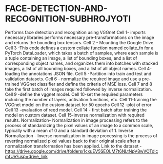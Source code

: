 # FACE-DETECTION-AND-RECOGNITION-SUBHROJYOTI
Performs face detection and recognition using VGGnet
Cell 1- imports necessary libraries performs necessary pre-transformations on the image and returns the bounding box tensors.
Cell 2 - Mounting the Google Drive.
Cell 3 -This code defines a custom collate function named collate_fn for a PyTorch DataLoader, which takes a batch of samples, where each sample is a tuple containing an image, a list of bounding boxes, and a list of corresponding object names, and organizes them into batches with stacked images, a list of all bounding boxes, and a list of all object names.
Cell 4- loading the annotations JSON file.
Cell 5 -Partition into train and test and validation datasets.
Cell 6 - normalize the required image and use a pre-trained VGGnet classifier and define the criteria of MSE loss.
Cell 7  and 8 take the first batch of images required followed by inverse normalization.
Cell 9 -define the vggnet model.
Cell 10-set the required parameters including the number of layers, activation functions, etc.
Cell 11-training the VGGnet model on the custom dataset for 50 epochs
Cell 12 -plot of error
Cell 13 -evaluation of reqd model.
Cell 14 - first batch after training the model on custom dataset.
Cell 15-inverse normalization with required results.
Normalization- Normalization in image processing refers to the process of standardizing the pixel values of an image to a common scale, typically with a mean of 0 and a standard deviation of 1. 
Inverse Normalization - Inverse normalization in image processing is the process of reverting normalized pixel values back to their original scale after a normalization transformation has been applied. 
Link to the dataset -https://drive.google.com/drive/folders/1cxuEV5SEOLM7t6NLtNpV8wVOTdlcmfUe?usp=drive_link







